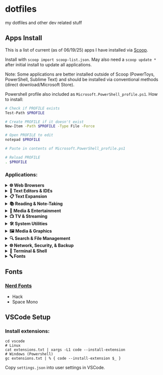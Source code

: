 # dotfiles

my dotfiles and other dev related stuff

## Apps Install

This is a list of current (as of 06/19/25) apps I have installed via [Scoop](https://scoop.sh).

Install with `scoop import scoop-list.json`. May also need a `scoop update *` after initial install to update all applications.

Note: Some applications are better installed outside of Scoop (PowerToys, PowerShell, Sublime Text) and should be installed via conventional methods (direct download/Microsoft Store).

Powershell profile also included as `Microsoft.PowerShell_profile.ps1`. How to install:

```sh
# Check if PROFILE exists
Test-Path $PROFILE

# Create PROFILE if it doesn't exist
New-Item -Path $PROFILE -Type File -Force

# Open PROFILE to edit
notepad $PROFILE

# Paste in contents of Microsoft.PowerShell_profile.ps1

# Reload PROFILE
. $PROFILE
```

### Applications:
<details>
<summary><strong>🌐 Web Browsers</strong></summary>

- **[Chromium](https://github.com/chromium/chromium)**

<details>
<summary><strong>Extensions</strong></summary>

- Adguard
- Bitwarden
- DarkReader
- Base64 Decoder
- Decentraleyes
- Google Analytics Opt-Out
- I still don't care about cookies
- UBlock Origin Lite
- Don't Track Me Google
- Enhancer For Youtube
- Humble New Tab Page
- Modern for Wikipedia
- Return Youtube Dislike
- SponsorBlock

</details>

</details>

<details>
<summary><strong>📝 Text Editors & IDEs</strong></summary>

- **[VSCode](https://github.com/microsoft/vscode)**
- **[Sublime Text](https://www.sublimetext.com/)**
- **[micro](https://github.com/zyedidia/micro)**

</details>

<details>
<summary><strong>📋 Text Expansion</strong></summary>

- **[Espanso](https://github.com/espanso/espanso)**

</details>

<details>
<summary><strong>📚 Reading & Note-Taking</strong></summary>

- **[Obsidian](https://obsidian.md/)**
- **[FBReader](https://fbreader.org/)**

</details>

<details>
<summary><strong>🎵 Media & Entertainment</strong></summary>

- **[Spotify](https://www.spotify.com/)**
- **[mpvNet](https://github.com/stax76/mpv.net)**
- **[Discord](https://discord.com/)**

</details>

<details>
<summary><strong>📺 TV & Streaming</strong></summary>

- **[OpenTV](https://opentv.github.io/)**

</details>

<details>
<summary><strong>🛠 System Utilities</strong></summary>

- **[PowerToys](https://github.com/microsoft/PowerToys)**
- **[FlowLauncher](https://github.com/Flow-Launcher/Flow.Launcher)**
- **[AltSnap](https://github.com/RamonUnch/AltSnap)**
- **[TranslucentTB](https://github.com/TranslucentTB/TranslucentTB)**

</details>

<details>
<summary><strong>🖼 Media & Graphics</strong></summary>

- **[ShareX](https://github.com/ShareX/ShareX)**
- **[Paint.NET](https://www.getpaint.net/)**

</details>

<details>
<summary><strong>🔍 Search & File Management</strong></summary>

- **[Everything](https://www.voidtools.com/)**
- **[WinSCP](https://winscp.net/)**

</details>

<details>
<summary><strong>🌐 Network, Security, & Backup</strong></summary>

- **[Mullvad](https://mullvad.net/)**
- **[BlueBubbles](https://github.com/BlueBubblesApp/BlueBubbles-Server)**
- **[TailScale](https://tailscale.com/)**
- **[Syncthing](https://github.com/syncthing/syncthing)**

</details>

<details>
<summary><strong>🎨 Terminal & Shell</strong></summary>

> Remember to install PowerShell profile!

- **[fd](https://github.com/sharkdp/fd)**
- **[fzf](https://github.com/junegunn/fzf)**
- **[PowerShell](https://github.com/PowerShell/PowerShell)**
- **[ripgrep](https://github.com/BurntSushi/ripgrep)**
- **[Starship](https://github.com/starship/starship)**
- **[Zoxide](https://github.com/ajeetdsouza/zoxide)**

</details>

<details>
<summary><strong>🔤 Fonts</strong></summary>

- **[Nerd Fonts](https://github.com/ryanoasis/nerd-fonts)** (SpaceMono and Hack)

</details>

## Fonts

### [Nerd Fonts](https://www.nerdfonts.com/font-downloads)

- Hack
- Space Mono

## VSCode Setup

### Install extensions:

```shell
cd vscode
# Linux
cat extensions.txt | xargs -L1 code --install-extension
# Windows (Powershell)
gc extensions.txt | % { code --install-extension $_ }
```

Copy `settings.json` into user settings in VSCode.
